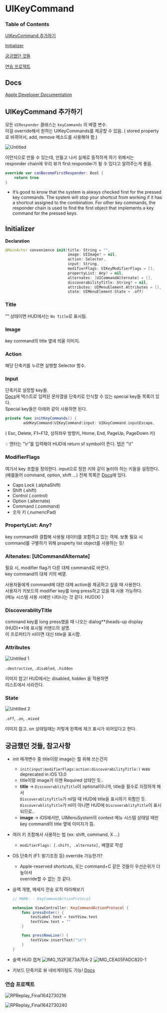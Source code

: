 # UIKeyCommand

### Table of Contents

[UIKeyCommand 추가하기](#UIKeyCommand-추가하기)

[Initializer](#Initializer)

[궁금했던 것들](#궁금했던-것들-참고사항)

[연습 프로젝트](#연습-프로젝트)

## Docs

[Apple Developer Documentation](https://developer.apple.com/documentation/uikit/uikeycommand)

## UIKeyCommand 추가하기

모든 `UIResponder` 클래스는 `keyCommands` 의 배열 변수.  
이걸 override해서 원하는 UIKeyCommands를 제공할 수 있음.
( stored property로 바뀌어서, add, remove 메소드를 사용해야 함.)

![Untitled](https://user-images.githubusercontent.com/97005335/150451061-09aa4f79-6e18-4d0c-809d-3ca76c1595be.png)

이런식으로 만들 수 있는데, 만들고 나서 실제로 동작하게 하기 위해서는  
responder chain에 우리 뷰가 first responder가 될 수 있다고 알려주는게 좋음.

```swift
override var canBecomeFirstResponder: Bool {
    return true
}
```

- It’s good to know that the system is always checked first for the pressed key commands. The system will stop your shortcut from working if it has a shortcut assigned to the combination. For other key commands, the responder chain is used to find the first object that implements a key command for the pressed keys.

## Initializer

**Declaration**

```swift
@MainActor convenience init(title: String = "", 
                            image: UIImage? = nil, 
                            action: Selector, 
                            input: String, 
                            modifierFlags: UIKeyModifierFlags = [], 
                            propertyList: Any? = nil, 
                            alternates: [UICommandAlternate] = [], 
                            discoverabilityTitle: String? = nil, 
                            attributes: UIMenuElement.Attributes = [], 
                            state: UIMenuElement.State = .off)
```

### Title

“” 상태이면 HUD에서는 `No Title`로 표시됨.

### Image

key command의 title 옆에 띄울 이미지.

### Action

해당 단축키를 누르면 실행할 Selector 함수.

### Input

단축키로 설정할 key들.   
[Docs](https://developer.apple.com/documentation/uikit/uikeycommand/input_strings_for_special_keys)에 텍스트로 입력된 문자열을 단축키로 인식할 수 있는 special key들 목록이 있다.  
Special key들은 아래와 같이 사용하면 된다.

```swift
private func initKeyCommands() {
        addKeyCommand(UIKeyCommand(input: UIKeyCommand.inputEscape,
```

( Esc, Delete, F1~F12, 상하좌우 방향키, Home, End, PageUp, PageDown 키)

<aside>
💡 엔터는 "\r”를 입력해야 HUD에 return sf symbol이 뜬다. 탭은 "\t”

</aside>

### ModifierFlags

여기서 key 조합을 정의한다. input으로 정한 키와 같이 눌러야 하는 키들을 설정한다.  
(예를들어 command, option, shift ...) 전체 목록은 [Docs](https://developer.apple.com/documentation/uikit/uikeymodifierflags)에 있다.

- Caps Lock (.alphaShift)
- Shift (.shift)
- Control (.control)
- Option (.alternate)
- Command (.command)
- 숫자 키 (.numericPad)

### PropertyList: Any?

key command와 결합해 사용될 데이터를 포함하고 있는 객체.
보통 필요 시 command를 구별하기 위해 property list object를 사용하는 듯!

### Altenates: [UICommandAlternate]

필요 시, modifier flag가 다른 대체 command로 바꾼다.  
key command의 대체 키의 배열.

사용자들에게 command에 대한 대체 action을 제공하고 싶을 때 사용한다.  
사용자가 키보드의 modifier key를 long press하고 있을 때 사용 가능하다.  
(메뉴 시스템 사용 시에만 나타나는 것 같다. HUD(X) )

### DiscoverablityTitle

command key를 long press했을 때 나오는 dialog**(heads-up display (HUD)**)에 표시될 커맨드의 설명.  
이 프로퍼티가 nil이면 대신 title을 표시함.

### Attributes

![Untitled 1](https://user-images.githubusercontent.com/97005335/150451097-84e2289e-bd47-4965-afee-7efb0fbb5d9d.png)

`.destructive`, `.disabled`, `.hidden` 

이미지 참고!
HUD에서는 disabled, hidden 을 적용하면  
리스트에서 사라진다.

### State

![Untitled 2](https://user-images.githubusercontent.com/97005335/150451129-1460727b-8c26-49a1-adcd-81ae64206978.png)

`.off`, `.on`, `.mixed` 

이미지 참고. on 상태일때는 저렇게 
왼쪽에 체크 표시가 되어있다고 한다.

## 궁금했던 것들, 참고사항

- init 매개변수 중 title이랑 image는 뭘 위해 쓰는건지
  
  - `init(input:modifierFlags:action:discoverabilityTitle:)`
    was deprecated in iOS 13.0
  - title이랑 image가 이젠 Required 상태인 듯..
  - **title** → `DiscoverablityTitle`이 optional이니까, title을 필수로 지정하게 해서  
    `DiscoverablityTitle`가 nil일 때 HUD에 title을 표시하기 위함인 듯.  
    `DiscoverablityTitle`가 nil이 아니면 HUD에 `DiscoverablityTitle`이 표시되므로..
  - **image** → iOS에서만, UIMenuSystem의 context 메뉴 시스템 상태일 때만
    key command의 title 옆에 이미지가 뜸.

- 여러 키 조합해서 사용하는 법 (ex: shift, command, X ...)
  
  - `modifierFlags: [.shift, .alternate],` 배열로 작성

- OS 단축키 (F1: 밝기조정 등) override 가능한가?
  
  - Apple-reserved shortcuts, 또는 command+C 같은 것들이 우선순위가 더 높아서  
    override할 수 없는 것 같다.

- 슬랙 개행, 메세지 전송 로직 따라해보기
  
  ```swift
  // MARK: - KeyCommandActionProtocol
  
  extension ViewController: KeyCommandActionProtocol {
      func pressEnter() {
          testLabel.text = textView.text
          textView.text = ""
      }
  
      func pressNewLine() {
          textView.insertText("\n")
      }
  }
  ```

- 슬랙 HUD 캡쳐  ![IMG_152F3E73A7EA-2](https://user-images.githubusercontent.com/97005335/150451158-86308d26-eae1-4437-a385-6b38a9a43193.jpeg)
  ![IMG_CEA05FADC820-1](https://user-images.githubusercontent.com/97005335/150451165-19c88c6e-5e62-4e3e-83af-9ad82d54f582.jpeg)

- 키보드 단축키로 뷰 네비게이팅도 가능! [Docs](https://developer.apple.com/documentation/uikit/uikeycommand/navigating_an_app_s_user_interface_using_a_keyboard)



### 연습 프로젝트

![RPReplay_Final1642730216](https://user-images.githubusercontent.com/97005335/150452069-10319632-e6b5-492c-a700-84e3d7db19d8.gif)


![RPReplay_Final1642730240](https://user-images.githubusercontent.com/97005335/150452072-4b89fec4-7c99-4873-aac6-27f154bed3e4.gif)
